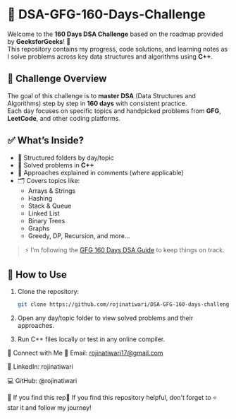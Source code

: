 # 🧠 DSA-GFG-160-Days-Challenge

Welcome to the **160 Days DSA Challenge** based on the roadmap provided by **GeeksforGeeks**! 🚀  
This repository contains my  progress, code solutions, and learning notes as I solve problems across key data structures and algorithms using **C++**.

## 📅 Challenge Overview

The goal of this challenge is to **master DSA** (Data Structures and Algorithms) step by step in **160 days** with consistent practice.  
Each day focuses on specific topics and handpicked problems from **GFG**, **LeetCode**, and other coding platforms.

## ✅ What’s Inside?

- 📂 Structured folders by day/topic
- 📌 Solved problems in **C++**
- 🧠 Approaches explained in comments (where applicable)
- 🗂️ Covers topics like:
  - Arrays & Strings
  - Hashing
  - Stack & Queue
  - Linked List
  - Binary Trees
  - Graphs
  - Greedy, DP, Recursion, and more...



> ⚡ I’m following the [GFG 160 Days DSA Guide](https://www.geeksforgeeks.org/160-dsa-questions-to-boost-your-data-structures-algorithms-skills/) to keep things on track.

## 🚀 How to Use

1. Clone the repository:
   ```bash
   git clone https://github.com/rojinatiwari/DSA-GFG-160-days-challenge.git

2. Open any day/topic folder to view solved problems and their approaches.

3. Run C++ files locally or test in any online compiler.


🤝 Connect with Me
📧 Email: rojinatiwari17@gmail.com

💼 LinkedIn: rojinatiwari

💻 GitHub: @rojinatiwari

🌟 If you find this rep🌟 If you find this repository helpful, don't forget to ⭐ star it and follow my journey!